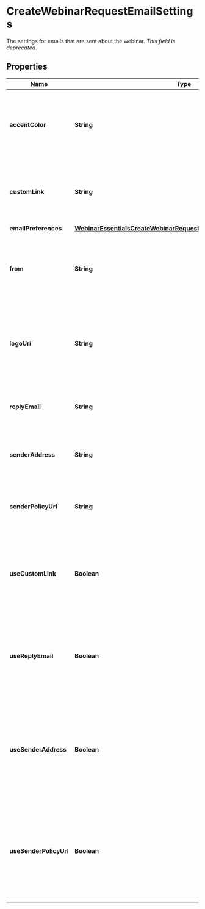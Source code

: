 

# CreateWebinarRequestEmailSettings

The settings for emails that are sent about the webinar. _This field is deprecated._

## Properties

| Name | Type | Description | Notes |
|------------ | ------------- | ------------- | -------------|
|**accentColor** | **String** | The accent color scheme for emails that are sent about the webinar. _This field is deprecated._ |  [optional] |
|**customLink** | **String** | The custom link for emails that are sent about the webinar. _This field is deprecated._ |  [optional] |
|**emailPreferences** | [**WebinarEssentialsCreateWebinarRequestEmailSettingsEmailPreferences**](WebinarEssentialsCreateWebinarRequestEmailSettingsEmailPreferences.md) |  |  [optional] |
|**from** | **String** | The name of the sender for emails that are sent about the webinar. _This field is deprecated._ |  [optional] |
|**logoUri** | **String** | The URI of the logo image to include in emails that are sent about the webinar. _This field is deprecated._ |  [optional] |
|**replyEmail** | **String** | The sender&#39;s reply email address. _This field is deprecated._ |  [optional] |
|**senderAddress** | **String** | The sender&#39;s physical address. _This field is deprecated._ |  [optional] |
|**senderPolicyUrl** | **String** | The URL of the sender&#39;s privacy policy. _This field is deprecated._ |  [optional] |
|**useCustomLink** | **Boolean** | Whether to include a custom link in emails that are sent about the webinar. _This field is deprecated._ |  [optional] |
|**useReplyEmail** | **Boolean** | Whether to include a reply link in the footer of emails that are sent about the webinar. _This field is deprecated._ |  [optional] |
|**useSenderAddress** | **Boolean** | Whether to include the sender&#39;s physical address in the footer of emails that are sent about the webinar. _This field is deprecated._ |  [optional] |
|**useSenderPolicyUrl** | **Boolean** | Whether to include the URL of the sender&#39;s privacy policy in the footer of emails that are sent about the webinar. _This field is deprecated._ |  [optional] |



